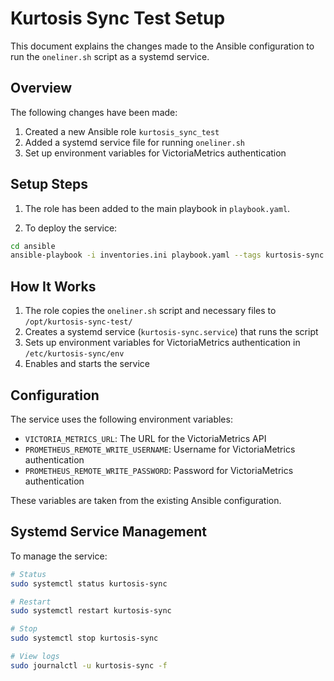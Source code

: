 # Kurtosis Sync Test Setup

This document explains the changes made to the Ansible configuration to run the `oneliner.sh` script as a systemd service.

## Overview

The following changes have been made:

1. Created a new Ansible role `kurtosis_sync_test`
2. Added a systemd service file for running `oneliner.sh`
3. Set up environment variables for VictoriaMetrics authentication

## Setup Steps

1. The role has been added to the main playbook in `playbook.yaml`.

2. To deploy the service:

```bash
cd ansible
ansible-playbook -i inventories.ini playbook.yaml --tags kurtosis-sync
```

## How It Works

1. The role copies the `oneliner.sh` script and necessary files to `/opt/kurtosis-sync-test/`
2. Creates a systemd service (`kurtosis-sync.service`) that runs the script
3. Sets up environment variables for VictoriaMetrics authentication in `/etc/kurtosis-sync/env`
4. Enables and starts the service

## Configuration

The service uses the following environment variables:

- `VICTORIA_METRICS_URL`: The URL for the VictoriaMetrics API
- `PROMETHEUS_REMOTE_WRITE_USERNAME`: Username for VictoriaMetrics authentication
- `PROMETHEUS_REMOTE_WRITE_PASSWORD`: Password for VictoriaMetrics authentication

These variables are taken from the existing Ansible configuration.

## Systemd Service Management

To manage the service:

```bash
# Status
sudo systemctl status kurtosis-sync

# Restart
sudo systemctl restart kurtosis-sync

# Stop
sudo systemctl stop kurtosis-sync

# View logs
sudo journalctl -u kurtosis-sync -f
```